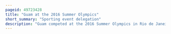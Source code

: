 ```yaml
---
pageid: 49723428
title: "Guam at the 2016 Summer Olympics"
short_summary: "Sporting event delegation"
description: "Guam competed at the 2016 Summer Olympics in Rio de Janeiro, Brazil, from August 5 to 21, 2016. This was the eighth consecutive Appearance by the Territory at the Olympics."
---
```

